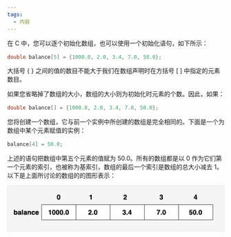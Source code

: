 ```yaml
---
tags:
  - 内容
---
```

在 C 中，您可以逐个初始化数组，也可以使用一个初始化语句，如下所示：

 ```c
 double balance[5] = {1000.0, 2.0, 3.4, 7.0, 50.0};
 ```

 大括号 { } 之间的值的数目不能大于我们在数组声明时在方括号 [ ] 中指定的元素数目。

 如果您省略掉了数组的大小，数组的大小则为初始化时元素的个数。因此，如果：

 ```c
 double balance[] = {1000.0, 2.0, 3.4, 7.0, 50.0};
 ```

 您将创建一个数组，它与前一个实例中所创建的数组是完全相同的。下面是一个为数组中某个元素赋值的实例：

 ```c
 balance[4] = 50.0;
 ```

 上述的语句把数组中第五个元素的值赋为 50.0。所有的数组都是以 0 作为它们第一个元素的索引，也被称为基索引，数组的最后一个索引是数组的总大小减去 1。以下是上面所讨论的数组的的图形表示：

 ![数组表示](C语言笔记/C-files/示例数组.png)